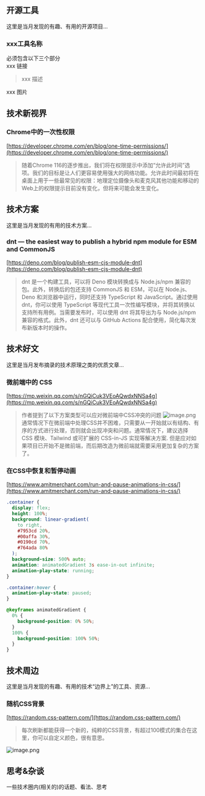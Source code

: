 ## 开源工具
这里是当月发现的有趣、有用的开源项目...
### xxx工具名称
必须包含以下三个部分<br />xxx 链接
> xxx 描述

xxx 图片
## 技术新视界
### Chrome中的一次性权限
[https://developer.chrome.com/en/blog/one-time-permissions/](https://developer.chrome.com/en/blog/one-time-permissions/)
> 随着Chrome 116的逐步推出，我们将在权限提示中添加“允许此时间”选项。我们的目标是让人们更容易使用强大的网络功能。允许此时间最初将在桌面上用于一些最常见的权限：地理定位摄像头和麦克风其他功能和移动的Web上的权限提示目前没有变化，但将来可能会发生变化。



## 技术方案
这里是当月发现的有用的技术方案...
### dnt — the easiest way to publish a hybrid npm module for ESM and CommonJS
[https://deno.com/blog/publish-esm-cjs-module-dnt](https://deno.com/blog/publish-esm-cjs-module-dnt)
> dnt 是一个构建工具，可以将 Deno 模块转换成与 Node.js/npm 兼容的包。此外，转换后的包还支持 CommonJS 和 ESM，可以在 Node.js、Deno 和浏览器中运行，同时还支持 TypeScript 和 JavaScript。通过使用 dnt，你可以使用 TypeScript 等现代工具一次性编写模块，并将其转换以支持所有用例。当需要发布时，可以使用 dnt 将其导出为与 Node.js/npm 兼容的格式。此外，dnt 还可以与 GitHub Actions 配合使用，简化每次发布新版本时的操作。


## 技术好文
这里是当月发布摘录的技术原理之类的优质文章...
### 微前端中的 CSS
[https://mp.weixin.qq.com/s/nGQiCuk3VEoAQwdxNNSa4g](https://mp.weixin.qq.com/s/nGQiCuk3VEoAQwdxNNSa4g)
> 作者提到了以下方案类型可以应对微前端中CSS冲突的问题
> ![image.png](https://cdn.nlark.com/yuque/0/2023/png/1553840/1690965116167-dcb6eddc-95a2-4c7a-84d2-d47d46758abf.png#averageHue=%23f3f3f3&clientId=uad3cebb0-abe9-4&from=paste&height=317&id=u37a640a6&originHeight=633&originWidth=1080&originalType=binary&ratio=2&rotation=0&showTitle=false&size=99098&status=done&style=none&taskId=u70c4bbbd-1c9e-4068-b64a-7501e131b59&title=&width=540)
> 通常情况下在微前端中处理CSS并不困难，只需要从一开始就以有结构、有序的方式进行处理，否则就会出现冲突和问题。通常情况下，建议选择 CSS 模块、Tailwind 或可扩展的 CSS-in-JS 实现等解决方案.
> 但是应对如果项目已开始不是微前端，而后期改造为微前端就需要采用更加复杂的方案了。

### 在CSS中恢复和暂停动画
[https://www.amitmerchant.com/run-and-pause-animations-in-css/](https://www.amitmerchant.com/run-and-pause-animations-in-css/)
```css
.container {
  display: flex;
  height: 100%;
  background: linear-gradient(
    to right,
    #7953cd 20%,
    #00affa 30%,
    #0190cd 70%,
    #764ada 80%
  );
  background-size: 500% auto;
  animation: animatedGradient 3s ease-in-out infinite;
  animation-play-state: running;
}

.container:hover {
  animation-play-state: paused;
}

@keyframes animatedGradient {
  0% {
    background-position: 0% 50%;
  }
  100% {
    background-position: 100% 50%;
  }
}
```


## 技术周边
这里是当月发现的有趣、有用的技术“边界上”的工具、资源...
### 随机CSS背景
[https://random.css-pattern.com/](https://random.css-pattern.com/)
> 每次刷新都能获得一个新的，纯粹的CSS背景，有超过100模式的集合在这里，你可以自定义颜色，很有意思。

![image.png](https://cdn.nlark.com/yuque/0/2023/png/1553840/1691027279596-72c58cf2-c8d5-4204-8c3e-3785912dc757.png#averageHue=%23c9c8be&clientId=u2101223a-1aa7-4&from=paste&height=886&id=uc1617f07&originHeight=1772&originWidth=3360&originalType=binary&ratio=2&rotation=0&showTitle=false&size=398760&status=done&style=none&taskId=u9c6595bd-1805-45cd-b068-535fe3f7f14&title=&width=1680)

## 思考&杂谈
一些技术圈内(相关的)的话题、看法、思考
